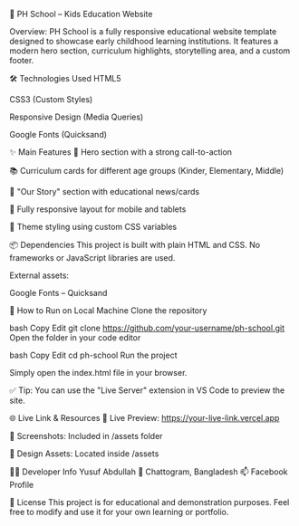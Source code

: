 🏫 PH School – Kids Education Website

Overview:
PH School is a fully responsive educational website template designed to showcase early childhood learning institutions. It features a modern hero section, curriculum highlights, storytelling area, and a custom footer.

🛠️ Technologies Used
HTML5

CSS3 (Custom Styles)

Responsive Design (Media Queries)

Google Fonts (Quicksand)

✨ Main Features
🎯 Hero section with a strong call-to-action

📚 Curriculum cards for different age groups (Kinder, Elementary, Middle)

📰 "Our Story" section with educational news/cards

📱 Fully responsive layout for mobile and tablets

🌈 Theme styling using custom CSS variables

📦 Dependencies
This project is built with plain HTML and CSS. No frameworks or JavaScript libraries are used.

External assets:

Google Fonts – Quicksand

🚀 How to Run on Local Machine
Clone the repository

bash
Copy
Edit
git clone https://github.com/your-username/ph-school.git
Open the folder in your code editor

bash
Copy
Edit
cd ph-school
Run the project

Simply open the index.html file in your browser.

✅ Tip: You can use the "Live Server" extension in VS Code to preview the site.

🌐 Live Link & Resources
🔗 Live Preview: https://your-live-link.vercel.app

📸 Screenshots: Included in /assets folder

📁 Design Assets: Located inside /assets

👨‍💻 Developer Info
Yusuf Abdullah
📍 Chattogram, Bangladesh
📫 Facebook Profile

📄 License
This project is for educational and demonstration purposes. Feel free to modify and use it for your own learning or portfolio.

